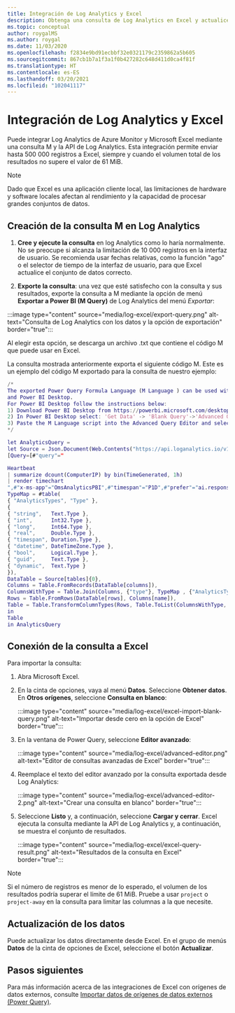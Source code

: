 ```yaml
---
title: Integración de Log Analytics y Excel
description: Obtenga una consulta de Log Analytics en Excel y actualice los resultados en Excel.
ms.topic: conceptual
author: roygalMS
ms.author: roygal
ms.date: 11/03/2020
ms.openlocfilehash: f2834e9bd91ecbbf32e0321179c2359862a5b605
ms.sourcegitcommit: 867cb1b7a1f3a1f0b427282c648d411d0ca4f81f
ms.translationtype: HT
ms.contentlocale: es-ES
ms.lasthandoff: 03/20/2021
ms.locfileid: "102041117"
---
```

# <a name="integrate-log-analytics-and-excel"></a>Integración de Log Analytics y Excel

Puede integrar Log Analytics de Azure Monitor y Microsoft Excel mediante una consulta M y la API de Log Analytics. Esta integración permite enviar hasta 500 000 registros a Excel, siempre y cuando el volumen total de los resultados no supere el valor de 61 MiB.

> [!NOTE]
> Dado que Excel es una aplicación cliente local, las limitaciones de hardware y software locales afectan al rendimiento y la capacidad de procesar grandes conjuntos de datos.

## <a name="create-your-m-query-in-log-analytics"></a>Creación de la consulta M en Log Analytics 

1. **Cree y ejecute la consulta** en log Analytics como lo haría normalmente. No se preocupe si alcanza la limitación de 10 000 registros en la interfaz de usuario.  Se recomienda usar fechas relativas, como la función "ago" o el selector de tiempo de la interfaz de usuario, para que Excel actualice el conjunto de datos correcto.
  
2. **Exporte la consulta**: una vez que esté satisfecho con la consulta y sus resultados, exporte la consulta a M mediante la opción de menú **Exportar a Power BI (M Query)** de Log Analytics del menú *Exportar*:

:::image type="content" source="media/log-excel/export-query.png" alt-text="Consulta de Log Analytics con los datos y la opción de exportación" border="true":::



Al elegir esta opción, se descarga un archivo .txt que contiene el código M que puede usar en Excel.

La consulta mostrada anteriormente exporta el siguiente código M. Este es un ejemplo del código M exportado para la consulta de nuestro ejemplo:

```m
/*
The exported Power Query Formula Language (M Language ) can be used with Power Query in Excel
and Power BI Desktop.
For Power BI Desktop follow the instructions below: 
1) Download Power BI Desktop from https://powerbi.microsoft.com/desktop/
2) In Power BI Desktop select: 'Get Data' -> 'Blank Query'->'Advanced Query Editor'
3) Paste the M Language script into the Advanced Query Editor and select 'Done'
*/

let AnalyticsQuery =
let Source = Json.Document(Web.Contents("https://api.loganalytics.io/v1/workspaces/ddcfc599-cae0-48ee-9026-fffffffffffff/query", 
[Query=[#"query"="

Heartbeat 
| summarize dcount(ComputerIP) by bin(TimeGenerated, 1h)    
| render timechart
",#"x-ms-app"="OmsAnalyticsPBI",#"timespan"="P1D",#"prefer"="ai.response-thinning=true"],Timeout=#duration(0,0,4,0)])),
TypeMap = #table(
{ "AnalyticsTypes", "Type" }, 
{ 
{ "string",   Text.Type },
{ "int",      Int32.Type },
{ "long",     Int64.Type },
{ "real",     Double.Type },
{ "timespan", Duration.Type },
{ "datetime", DateTimeZone.Type },
{ "bool",     Logical.Type },
{ "guid",     Text.Type },
{ "dynamic",  Text.Type }
}),
DataTable = Source[tables]{0},
Columns = Table.FromRecords(DataTable[columns]),
ColumnsWithType = Table.Join(Columns, {"type"}, TypeMap , {"AnalyticsTypes"}),
Rows = Table.FromRows(DataTable[rows], Columns[name]), 
Table = Table.TransformColumnTypes(Rows, Table.ToList(ColumnsWithType, (c) => { c{0}, c{3}}))
in
Table
in AnalyticsQuery
```

## <a name="connect-query-to-excel"></a>Conexión de la consulta a Excel 

Para importar la consulta: 

1. Abra Microsoft Excel. 
1. En la cinta de opciones, vaya al menú **Datos**. Seleccione **Obtener datos**. En **Otros orígenes**, seleccione **Consulta en blanco**:
 
   :::image type="content" source="media/log-excel/excel-import-blank-query.png" alt-text="Importar desde cero en la opción de Excel" border="true":::

1. En la ventana de Power Query, seleccione **Editor avanzado**:

   :::image type="content" source="media/log-excel/advanced-editor.png" alt-text="Editor de consultas avanzadas de Excel" border="true":::

 
1. Reemplace el texto del editor avanzado por la consulta exportada desde Log Analytics:

   :::image type="content" source="media/log-excel/advanced-editor-2.png" alt-text="Crear una consulta en blanco" border="true":::
 
1. Seleccione **Listo** y, a continuación, seleccione **Cargar y cerrar**. Excel ejecuta la consulta mediante la API de Log Analytics y, a continuación, se muestra el conjunto de resultados.
 

   :::image type="content" source="media/log-excel/excel-query-result.png" alt-text="Resultados de la consulta en Excel" border="true":::

> [!Note]
> Si el número de registros es menor de lo esperado, el volumen de los resultados podría superar el límite de 61 MiB. Pruebe a usar `project` o `project-away` en la consulta para limitar las columnas a la que necesite.

##  <a name="refreshing--data"></a>Actualización de los datos

Puede actualizar los datos directamente desde Excel. En el grupo de menús **Datos** de la cinta de opciones de Excel, seleccione el botón **Actualizar**.
 
## <a name="next-steps"></a>Pasos siguientes

Para más información acerca de las integraciones de Excel con orígenes de datos externos, consulte [Importar datos de orígenes de datos externos (Power Query)](https://support.office.com/article/import-data-from-external-data-sources-power-query-be4330b3-5356-486c-a168-b68e9e616f5a).